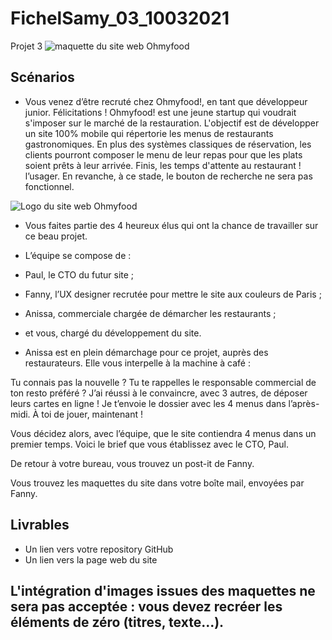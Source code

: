 # FichelSamy_03_10032021
Projet 3
![maquette du site web Ohmyfood](https://user.oc-static.com/upload/2020/08/24/15982605908418_Maquettes%20Ohmyfood.jpg)

## Scénarios 

* Vous venez d’être recruté chez Ohmyfood!, en tant que développeur junior. Félicitations !
Ohmyfood! est une jeune startup qui voudrait s'imposer sur le marché de la restauration. L'objectif est de développer un site 100% mobile qui répertorie les menus de restaurants gastronomiques. En plus des systèmes classiques de réservation, les clients pourront composer le menu de leur repas pour que les plats soient prêts à leur arrivée. Finis, les temps d'attente au restaurant !
 l’usager. En revanche, à ce stade, le bouton de recherche ne sera pas fonctionnel.
 
 ![Logo du site web Ohmyfood](https://user.oc-static.com/upload/2020/08/24/15982603994672_ohmyfood.png)
 
* Vous faites partie des 4 heureux élus qui ont la chance de travailler sur ce beau projet. 
* L’équipe se compose de :
* Paul, le CTO du futur site ;
* Fanny, l’UX designer recrutée pour mettre le site aux couleurs de Paris ;
* Anissa, commerciale chargée de démarcher les restaurants ;
* et vous, chargé du développement du site.

* Anissa est en plein démarchage pour ce projet, auprès des restaurateurs. Elle vous interpelle à la machine à café :

Tu connais pas la nouvelle ? Tu te rappelles le responsable commercial de ton resto préféré ? J’ai réussi à le convaincre, avec 3 autres, de déposer leurs cartes en ligne ! Je t’envoie le dossier avec les 4 menus dans l’après-midi. À toi de jouer, maintenant !

Vous décidez alors, avec l’équipe, que le site contiendra 4 menus dans un premier temps. Voici le brief que vous établissez avec le CTO, Paul.

De retour à votre bureau, vous trouvez un post-it de Fanny.

Vous trouvez les maquettes du site dans votre boîte mail, envoyées par Fanny.

## Livrables 
* Un lien vers votre repository GitHub
* Un lien vers la page web du site

## L'intégration d'images issues des maquettes ne sera pas acceptée : vous devez recréer les éléments de zéro (titres, texte...).
